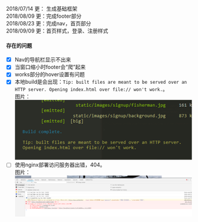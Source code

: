
<!-- log -->

2018/07/14 更： 生成基础框架   
2018/08/09 更：完成footer部分   
2018/08/23 更：完成nav，首页部分   
2018/09/09 更：首页样式，登录、注册样式

#### 存在的问题
  - [x] Nav的导航栏显示不出来
  - [x] 当窗口缩小时footer会“爬”起来
  - [x] works部分的hover设置有问题
  - [x] 本地build是会出现：`Tip: built files are meant to be served over an HTTP server.
  Opening index.html over file:// won't work.`。   
  图片：   
  ![build error](https://github.com/syt-honey/study_picture/blob/master/album/build_error.png)
  - [ ] 使用nginx部署访问服务器出错，404。   
  图片：   
  ![access server error](https://github.com/syt-honey/study_picture/blob/master/album/nginx_error.png)

